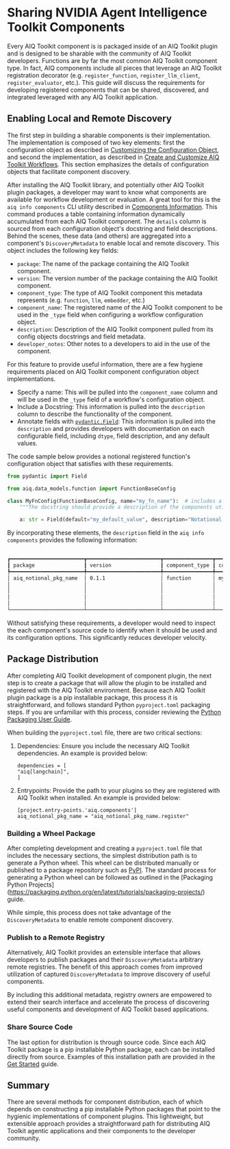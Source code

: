 <!--
SPDX-FileCopyrightText: Copyright (c) 2024-2025, NVIDIA CORPORATION & AFFILIATES. All rights reserved.
SPDX-License-Identifier: Apache-2.0

Licensed under the Apache License, Version 2.0 (the "License");
you may not use this file except in compliance with the License.
You may obtain a copy of the License at

http://www.apache.org/licenses/LICENSE-2.0

Unless required by applicable law or agreed to in writing, software
distributed under the License is distributed on an "AS IS" BASIS,
WITHOUT WARRANTIES OR CONDITIONS OF ANY KIND, either express or implied.
See the License for the specific language governing permissions and
limitations under the License.
-->

# Sharing NVIDIA Agent Intelligence Toolkit Components

Every AIQ Toolkit component is is packaged inside of an AIQ Toolkit plugin and is designed to be sharable with the community of AIQ Toolkit  developers. Functions are by far the most common AIQ Toolkit component type. In fact, AIQ components include all pieces that leverage an AIQ Toolkit registration decorator (e.g. `register_function`, `register_llm_client`, `register_evaluator`, etc.). This guide will discuss the requirements for developing registered components that can be shared, discovered, and integrated leveraged with any AIQ Toolkit application.

## Enabling Local and Remote Discovery
The first step in building a sharable components is their implementation. The implementation is composed of two key elements: first the configuration object as described in [Customizing the Configuration Object](../workflows/workflow-configuration.md), and second the implementation, as described in [Create and Customize AIQ Toolkit Workflows](../guides/create-customize-workflows.md). This section emphasizes the details of configuration objects that facilitate component discovery.

After installing the AIQ Toolkit library, and potentially other AIQ Toolkit plugin packages, a developer may want to know what
components are available for workflow development or evaluation. A great tool for this is the `aiq info components` CLI
utility described in [Components Information](../concepts/cli.md#components-information). This command produces a
table containing information dynamically accumulated from each AIQ Toolkit component. The `details` column is sourced from
each configuration object's docstring and field descriptions. Behind the scenes, these data (and others) are aggregated
into a component's `DiscoveryMetadata` to enable local and remote discovery. This object includes the following key
fields:

- `package`: The name of the package containing the AIQ Toolkit component.
- `version`: The version number of the package containing the AIQ Toolkit component.
- `component_type`: The type of AIQ Toolkit component this metadata represents (e.g. `function`, `llm`, `embedder`, etc.)
- `component_name`: The registered name of the AIQ Toolkit component to be used in the `_type` field when configuring a
workflow configuration object.
- `description`: Description of the AIQ Toolkit component pulled from its config objects docstrings and field metadata.
- `developer_notes`: Other notes to a developers to aid in the use of the component.

For this feature to provide useful information, there are a few hygiene requirements placed on AIQ Toolkit component configuration object implementations.

* Specify a name: This will be pulled into the `component_name` column and will be used in the `_type` field of a
workflow's configuration object.
* Include a Docstring: This information is pulled into the `description` column to describe the functionality of the
component.
* Annotate fields with [`pydantic.Field`](https://docs.pydantic.dev/2.9/api/fields/#pydantic.fields.Field): This
information is pulled into the `description` and provides developers with documentation on each configurable field,
including `dtype`, field description, and any default values.

The code sample below provides a notional registered function's configuration object that satisfies with these
requirements.

```python
from pydantic import Field

from aiq.data_models.function import FunctionBaseConfig

class MyFnConfig(FunctionBaseConfig, name="my_fn_name"):  # includes a name
    """The docstring should provide a description of the components utility."""  # includes a docstring

    a: str = Field(default="my_default_value", description="Notational description of what this field represents")  # includes a field description
```

By incorporating these elements, the `description` field in the `aiq info components` provides the following
information:

```bash
                                                                                        AIQ Toolkit Search Results
┏━━━━━━━━━━━━━━━━━━━━━━━━┳━━━━━━━━━━━━━━━━━━━━━━━━┳━━━━━━━━━━━━━━━━┳━━━━━━━━━━━━━━━━━━━━━━━━━┳━━━━━━━━━━━━━━━━━━━━━━━━━━━━━━━━━━━━━━━━━━━━━━━━━━━━━━━━━━━━━━━━━━━━━━━━━━━━━━━━━━━━━━━━━━━━━━━━━━━━┓
┃ package                ┃ version                ┃ component_type ┃ component_name          ┃ description                                                                                        ┃
┡━━━━━━━━━━━━━━━━━━━━━━━━╇━━━━━━━━━━━━━━━━━━━━━━━━╇━━━━━━━━━━━━━━━━╇━━━━━━━━━━━━━━━━━━━━━━━━━╇━━━━━━━━━━━━━━━━━━━━━━━━━━━━━━━━━━━━━━━━━━━━━━━━━━━━━━━━━━━━━━━━━━━━━━━━━━━━━━━━━━━━━━━━━━━━━━━━━━━━┩
│ aiq_notional_pkg_name  │ 0.1.1                  │ function       │ my_fn_name              │ The docstring should provide a description of the components utility.                              │
│                        │                        │                │                         │                                                                                                    │
│                        │                        │                │                         │   Args:                                                                                            │
│                        │                        │                │                         │     _type (str): The type of the object.                                                           │
│                        │                        │                │                         │     a (str): Notational description of what this field represents. Defaults to "my_default_value". │
└────────────────────────┴────────────────────────┴────────────────┴─────────────────────────┴────────────────────────────────────────────────────────────────────────────────────────────────────┘
```

Without satisfying these requirements, a developer would need to inspect the each component's source code to identify
when it should be used and its configuration options. This significantly reduces developer velocity.

## Package Distribution

After completing AIQ Toolkit development of component plugin, the next step is to create a package that will allow the
plugin to be installed and registered with the AIQ Toolkit environment. Because each AIQ Toolkit plugin package is a pip
installable package, this process it is straightforward, and follows standard Python `pyproject.toml` packaging steps.
If you are unfamiliar with this process, consider reviewing the [Python Packaging User Guide](https://packaging.python.org/en/latest/guides/writing-pyproject-toml/).

When building the `pyproject.toml` file, there are two critical sections:

1. Dependencies: Ensure you include the necessary AIQ Toolkit dependencies. An example is provided below:

    ```
    dependencies = [
    "aiq[langchain]",
    ]
    ```
2. Entrypoints: Provide the path to your plugins so they are registered with AIQ Toolkit when installed.
An example is provided below:
    ```
    [project.entry-points.'aiq.components']
    aiq_notional_pkg_name = "aiq_notional_pkg_name.register"
    ```

### Building a Wheel Package

After completing development and creating a `pyproject.toml` file that includes the necessary sections, the simplest
distribution path is to generate a Python wheel. This wheel can be distributed manually or published to a package repository such as [PyPI](https://pypi.org/).
The standard process for generating a Python wheel can be followed as outlined in the
[Packaging Python Projects] (https://packaging.python.org/en/latest/tutorials/packaging-projects/) guide.

While simple, this process does not take advantage of the `DiscoveryMetadata` to enable remote component discovery.

### Publish to a Remote Registry

Alternatively, AIQ Toolkit provides an extensible interface that allows developers to publish packages and their
`DiscoveryMetadata`  arbitrary remote registries. The benefit of this approach comes from improved utilization of
captured `DiscoveryMetadata` to improve discovery of useful components.

By including this additional metadata, registry owners are empowered to extend their search interface and accelerate the
process of discovering useful components and development of AIQ Toolkit based applications.

### Share Source Code

The last option for distribution is through source code. Since each AIQ Toolkit package is a pip installable Python package,
each can be installed directly from source. Examples of this installation path are provided in the
[Get Started](../quick-start/installing.md) guide.

## Summary

There are several methods for component distribution, each of which depends on constructing a pip installable Python
packages that point to the hygienic implementations of component plugins. This lightweight, but extensible approach
provides a straightforward path for distributing AIQ Toolkit agentic applications and their components to the developer
community.

